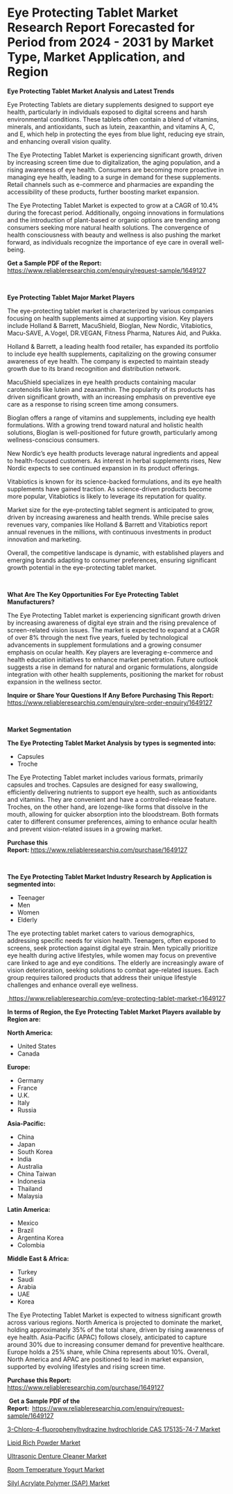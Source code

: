 <p><h1>Eye Protecting Tablet Market Research Report Forecasted for Period from 2024 -  2031 by Market Type, Market Application, and Region</h1></p><p><strong>Eye Protecting Tablet Market Analysis and Latest Trends</strong></p>
<p><p>Eye Protecting Tablets are dietary supplements designed to support eye health, particularly in individuals exposed to digital screens and harsh environmental conditions. These tablets often contain a blend of vitamins, minerals, and antioxidants, such as lutein, zeaxanthin, and vitamins A, C, and E, which help in protecting the eyes from blue light, reducing eye strain, and enhancing overall vision quality.</p><p>The Eye Protecting Tablet Market is experiencing significant growth, driven by increasing screen time due to digitalization, the aging population, and a rising awareness of eye health. Consumers are becoming more proactive in managing eye health, leading to a surge in demand for these supplements. Retail channels such as e-commerce and pharmacies are expanding the accessibility of these products, further boosting market expansion.</p><p>The Eye Protecting Tablet Market is expected to grow at a CAGR of 10.4% during the forecast period. Additionally, ongoing innovations in formulations and the introduction of plant-based or organic options are trending among consumers seeking more natural health solutions. The convergence of health consciousness with beauty and wellness is also pushing the market forward, as individuals recognize the importance of eye care in overall well-being.</p></p>
<p><strong>Get a Sample PDF of the Report:&nbsp;</strong> <a href="https://www.reliableresearchiq.com/enquiry/request-sample/1649127?utm_campaign=1404&utm_medium=2&utm_source=Github&utm_content=ia&utm_term=15102024&utm_id=eye-protecting-tablet">https://www.reliableresearchiq.com/enquiry/request-sample/1649127</a></p>
<p>&nbsp;</p>
<p><strong>Eye Protecting Tablet Major Market Players</strong></p>
<p><p>The eye-protecting tablet market is characterized by various companies focusing on health supplements aimed at supporting vision. Key players include Holland & Barrett, MacuShield, Bioglan, New Nordic, Vitabiotics, Macu-SAVE, A.Vogel, DR.VEGAN, Fitness Pharma, Natures Aid, and Pukka.</p><p>Holland & Barrett, a leading health food retailer, has expanded its portfolio to include eye health supplements, capitalizing on the growing consumer awareness of eye health. The company is expected to maintain steady growth due to its brand recognition and distribution network.</p><p>MacuShield specializes in eye health products containing macular carotenoids like lutein and zeaxanthin. The popularity of its products has driven significant growth, with an increasing emphasis on preventive eye care as a response to rising screen time among consumers.</p><p>Bioglan offers a range of vitamins and supplements, including eye health formulations. With a growing trend toward natural and holistic health solutions, Bioglan is well-positioned for future growth, particularly among wellness-conscious consumers.</p><p>New Nordic’s eye health products leverage natural ingredients and appeal to health-focused customers. As interest in herbal supplements rises, New Nordic expects to see continued expansion in its product offerings.</p><p>Vitabiotics is known for its science-backed formulations, and its eye health supplements have gained traction. As science-driven products become more popular, Vitabiotics is likely to leverage its reputation for quality.</p><p>Market size for the eye-protecting tablet segment is anticipated to grow, driven by increasing awareness and health trends. While precise sales revenues vary, companies like Holland & Barrett and Vitabiotics report annual revenues in the millions, with continuous investments in product innovation and marketing.</p><p>Overall, the competitive landscape is dynamic, with established players and emerging brands adapting to consumer preferences, ensuring significant growth potential in the eye-protecting tablet market.</p></p>
<p>&nbsp;</p>
<p><strong>What Are The Key Opportunities For Eye Protecting Tablet Manufacturers?</strong></p>
<p><p>The Eye Protecting Tablet market is experiencing significant growth driven by increasing awareness of digital eye strain and the rising prevalence of screen-related vision issues. The market is expected to expand at a CAGR of over 8% through the next five years, fueled by technological advancements in supplement formulations and a growing consumer emphasis on ocular health. Key players are leveraging e-commerce and health education initiatives to enhance market penetration. Future outlook suggests a rise in demand for natural and organic formulations, alongside integration with other health supplements, positioning the market for robust expansion in the wellness sector.</p></p>
<p><strong>Inquire or Share Your Questions If Any Before Purchasing This Report:</strong> <a href="https://www.reliableresearchiq.com/enquiry/pre-order-enquiry/1649127?utm_campaign=1404&utm_medium=2&utm_source=Github&utm_content=ia&utm_term=15102024&utm_id=eye-protecting-tablet">https://www.reliableresearchiq.com/enquiry/pre-order-enquiry/1649127</a></p>
<p>&nbsp;</p>
<p><strong>Market Segmentation</strong></p>
<p><strong>The Eye Protecting Tablet Market Analysis by types is segmented into:</strong></p>
<p><ul><li>Capsules</li><li>Troche</li></ul></p>
<p><p>The Eye Protecting Tablet market includes various formats, primarily capsules and troches. Capsules are designed for easy swallowing, efficiently delivering nutrients to support eye health, such as antioxidants and vitamins. They are convenient and have a controlled-release feature. Troches, on the other hand, are lozenge-like forms that dissolve in the mouth, allowing for quicker absorption into the bloodstream. Both formats cater to different consumer preferences, aiming to enhance ocular health and prevent vision-related issues in a growing market.</p></p>
<p><strong>Purchase this Report:&nbsp;</strong><a href="https://www.reliableresearchiq.com/purchase/1649127?utm_campaign=1404&utm_medium=2&utm_source=Github&utm_content=ia&utm_term=15102024&utm_id=eye-protecting-tablet">https://www.reliableresearchiq.com/purchase/1649127</a></p>
<p>&nbsp;</p>
<p><strong>The Eye Protecting Tablet Market Industry Research by Application is segmented into:</strong></p>
<p><ul><li>Teenager</li><li>Men</li><li>Women</li><li>Elderly</li></ul></p>
<p><p>The eye protecting tablet market caters to various demographics, addressing specific needs for vision health. Teenagers, often exposed to screens, seek protection against digital eye strain. Men typically prioritize eye health during active lifestyles, while women may focus on preventive care linked to age and eye conditions. The elderly are increasingly aware of vision deterioration, seeking solutions to combat age-related issues. Each group requires tailored products that address their unique lifestyle challenges and enhance overall eye wellness.</p></p>
<p><a href="https://www.reliableresearchiq.com/eye-protecting-tablet-market-r1649127?utm_campaign=1404&utm_medium=2&utm_source=Github&utm_content=ia&utm_term=15102024&utm_id=eye-protecting-tablet">&nbsp;https://www.reliableresearchiq.com/eye-protecting-tablet-market-r1649127</a></p>
<p><strong>In terms of Region, the Eye Protecting Tablet Market Players available by Region are:</strong></p>
<p>
    <p> <strong> North America: </strong>
        <ul>
            <li>United States</li>
            <li>Canada</li>
        </ul>
        </p> 
    <p> <strong> Europe: </strong>
        <ul>
            <li>Germany</li>
            <li>France</li>
            <li>U.K.</li>
            <li>Italy</li>
            <li>Russia</li>
        </ul>
        </p> 
    <p> <strong> Asia-Pacific: </strong>
        <ul>
            <li>China</li>
            <li>Japan</li>
            <li>South Korea</li>
            <li>India</li>
            <li>Australia</li>
            <li>China Taiwan</li>
            <li>Indonesia</li>
            <li>Thailand</li>
            <li>Malaysia</li>
        </ul>
        </p> 
    <p> <strong> Latin America: </strong>
        <ul>
            <li>Mexico</li>
            <li>Brazil</li>
            <li>Argentina Korea</li>
            <li>Colombia</li>
        </ul>
        </p> 
    <p> <strong> Middle East & Africa: </strong>
        <ul>
            <li>Turkey</li>
            <li>Saudi</li>
            <li>Arabia</li>
            <li>UAE</li>
            <li>Korea</li>
        </ul>
    </p>
    </p>
<p><p>The Eye Protecting Tablet Market is expected to witness significant growth across various regions. North America is projected to dominate the market, holding approximately 35% of the total share, driven by rising awareness of eye health. Asia-Pacific (APAC) follows closely, anticipated to capture around 30% due to increasing consumer demand for preventive healthcare. Europe holds a 25% share, while China represents about 10%. Overall, North America and APAC are positioned to lead in market expansion, supported by evolving lifestyles and rising screen time.</p></p>
<p><strong>Purchase this Report: </strong><a href="https://www.reliableresearchiq.com/purchase/1649127?utm_campaign=1404&utm_medium=2&utm_source=Github&utm_content=ia&utm_term=15102024&utm_id=eye-protecting-tablet">https://www.reliableresearchiq.com/purchase/1649127</a></p>
<p>&nbsp;<strong>Get a Sample PDF of the Report:&nbsp;&nbsp;</strong><a href="https://www.reliableresearchiq.com/enquiry/request-sample/1649127?utm_campaign=1404&utm_medium=2&utm_source=Github&utm_content=ia&utm_term=15102024&utm_id=eye-protecting-tablet">https://www.reliableresearchiq.com/enquiry/request-sample/1649127</a></p>
<p><strong></strong></p>
<p><p><a href="https://www.linkedin.com/pulse/global-3-chloro-4-fluorophenylhydrazine-hydrochloride-e3mdc?trk=public_post_embed_feed-article-content&utm_campaign=1404&utm_medium=2&utm_source=Github&utm_content=ia&utm_term=15102024&utm_id=eye-protecting-tablet">3-Chloro-4-fluorophenylhydrazine hydrochloride CAS 175135-74-7 Market</a></p><p><a href="https://www.linkedin.com/pulse/market-leaders-laggards-global-lipid-rich-powder-trends-2ysyc?trk=public_post_embed_feed-article-content&utm_campaign=1404&utm_medium=2&utm_source=Github&utm_content=ia&utm_term=15102024&utm_id=eye-protecting-tablet">Lipid Rich Powder Market</a></p><p><a href="https://www.linkedin.com/pulse/global-ultrasonic-denture-cleaner-market-pulse-trends-growth-wnzxc?trk=public_post_embed_feed-article-content&utm_campaign=1404&utm_medium=2&utm_source=Github&utm_content=ia&utm_term=15102024&utm_id=eye-protecting-tablet">Ultrasonic Denture Cleaner Market</a></p><p><a href="https://www.linkedin.com/pulse/room-temperature-yogurt-market-overview-global-trends-future-wwsre?trk=public_post_embed_feed-article-content&utm_campaign=1404&utm_medium=2&utm_source=Github&utm_content=ia&utm_term=15102024&utm_id=eye-protecting-tablet">Room Temperature Yogurt Market</a></p><p><a href="https://www.linkedin.com/pulse/silyl-acrylate-polymer-sap-sector-surge-108-growth-roadmap-v5pxe?trk=public_post_embed_feed-article-content&utm_campaign=1404&utm_medium=2&utm_source=Github&utm_content=ia&utm_term=15102024&utm_id=eye-protecting-tablet">Silyl Acrylate Polymer (SAP) Market</a></p></p>